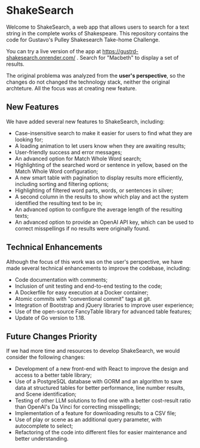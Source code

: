 # ShakeSearch

Welcome to ShakeSearch, a web app that allows users to search for a text string in the complete works of Shakespeare. This repository contains the code for Gustavo's Pulley Shakesearch Take-home Challenge.

You can try a live version of the app at https://gustrd-shakesearch.onrender.com/ . Search for "Macbeth" to display a set of results.

The original problema was analyzed from the  **user's perspective**, so the changes do not changed the technology stack,
neither the original archteture. All the focus was at creating new feature.

## New Features

We have added several new features to ShakeSearch, including:

- Case-insensitive search to make it easier for users to find what they are looking for;
- A loading animation to let users know when they are awaiting results;
- User-friendly success and error messages;
- An advanced option for Match Whole Word search;
- Highlighting of the searched word or sentence in yellow, based on the Match Whole Word configuration;
- A new smart table with pagination to display results more efficiently, including sorting and filtering options;
- Highlighting of filtered word parts, words, or sentences in silver;
- A second column in the results to show which play and act the system identified the resulting text to be in;
- An advanced option to configure the average length of the resulting texts;
- An advanced option to provide an OpenAI API key, which can be used to correct misspellings if no results were originally found.

## Technical Enhancements

Although the focus of this work was on the user's perspective, we have made several technical enhancements to improve the codebase, including:

- Code documentation with comments;
- Inclusion of unit testing and end-to-end testing to the code;
- A Dockerfile for easy execution at a Docker container;
- Atomic commits with "conventional commit" tags at git.
- Integration of Bootstrap and jQuery libraries to improve user experience;
- Use of the open-source FancyTable library for advanced table features;
- Update of Go version to 1.18.

## Future Changes Priority

If we had more time and resources to develop ShakeSearch, we would consider the following changes:

- Development of a new front-end with React to improve the design and access to a better table library;
- Use of a PostgreSQL database with GORM and an algorithm to save data at structured tables for better performance, line number results, and Scene identification;
- Testing of other LLM solutions to find one with a better cost-result ratio than OpenAI's Da Vinci for correcting misspellings;
- Implementation of a feature for downloading results to a CSV file;
- Use of play or scene as an additional query parameter, with autocomplete to select;
- Refactoring of the code into different files for easier maintenance and better understanding.

